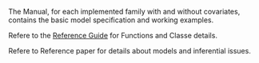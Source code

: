 The Manual, for each implemented family with and without covariates, contains the basic model specification and working examples.

Refere to the [Reference Guide](./Reference%20Guide/) for Functions and Classe details.

Refere to Reference paper for details about models and inferential issues.